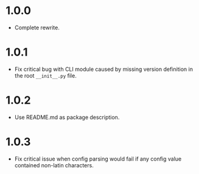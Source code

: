 # 1.0.0

-   Complete rewrite.

# 1.0.1

-   Fix critical bug with CLI module caused by missing version definition in the root `__init__.py` file.

# 1.0.2

-   Use README.md as package description.


# 1.0.3

-   Fix critical issue when config parsing would fail if any config value contained non-latin characters.
